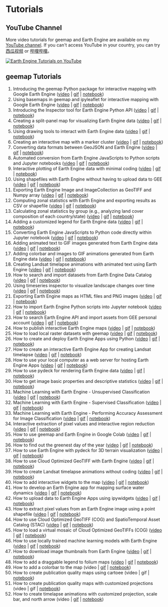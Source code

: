 # Tutorials

## YouTube Channel

More video tutorials for geemap and Earth Engine are available on my [YouTube channel](https://www.youtube.com/c/QiushengWu). If you can't access YouTube in your country, you can try [西瓜视频](http://gishub.org/xigua) or [哔哩哔哩](https://space.bilibili.com/527404442)。

[![Earth Engine Tutorials on YouTube](https://wetlands.io/file/images/youtube.png)](https://www.youtube.com/c/QiushengWu)

## geemap Tutorials

1. Introducing the geemap Python package for interactive mapping with Google Earth Engine ([video](https://youtu.be/h0pz3S6Tvx0) | [gif](https://i.imgur.com/pI39k7v.gif) | [notebook](https://github.com/giswqs/geemap/blob/master/examples/notebooks/01_geemap_intro.ipynb))
2. Using basemaps in geemap and ipyleaflet for interactive mapping with Google Earth Engine ([video](https://youtu.be/6J5ZCIUPXfI) | [gif](https://i.imgur.com/P5B2f7p.gif) | [notebook](https://github.com/giswqs/geemap/blob/master/examples/notebooks/02_using_basemaps.ipynb))
3. Introducing the Inspector tool for Earth Engine Python API ([video](https://youtu.be/k477ksjkaXw) | [gif](https://i.imgur.com/8d77gtI.gif) | [notebook](https://github.com/giswqs/geemap/blob/master/examples/notebooks/03_inspector_tool.ipynb))
4. Creating a split-panel map for visualizing Earth Engine data ([video](https://youtu.be/9EUTX8j-YVM) | [gif](https://i.imgur.com/kql7pC3.gif) | [notebook](https://github.com/giswqs/geemap/blob/master/examples/notebooks/04_split_panel_map.ipynb))
5. Using drawing tools to interact with Earth Engine data ([video](https://youtu.be/N7rK2aV1R4c) | [gif](https://i.imgur.com/Lm5pDUr.gif) | [notebook](https://github.com/giswqs/geemap/blob/master/examples/notebooks/05_drawing_tools.ipynb))
6. Creating an interactive map with a marker cluster ([video](https://youtu.be/4HycJPrwpuo) | [gif](https://i.imgur.com/GF4cOqh.gif) | [notebook](https://github.com/giswqs/geemap/blob/master/examples/notebooks/06_marker_cluster.ipynb))
7. Converting data formats between GeoJSON and Earth Engine ([video](https://youtu.be/DbK_SRgrCHw) | [gif](https://i.imgur.com/hVPmUG1.gif) | [notebook](https://github.com/giswqs/geemap/blob/master/examples/notebooks/07_geojson.ipynb))
8. Automated conversion from Earth Engine JavaScripts to Python scripts and Jupyter notebooks ([video](https://youtu.be/RpIaalFk4H8) | [gif](https://i.imgur.com/BW0zJnN.gif) | [notebook](https://github.com/giswqs/geemap/blob/master/examples/notebooks/08_ee_js_to_ipynb.ipynb))
9. Interactive plotting of Earth Engine data with minimal coding ([video](https://youtu.be/PDab8mkAFL0) | [gif](https://i.imgur.com/iGMRnRb.gif) | [notebook](https://github.com/giswqs/geemap/blob/master/examples/notebooks/09_plotting.ipynb))
10. Using shapefiles with Earth Engine without having to upload data to GEE ([video](https://youtu.be/OlNlqfj4uHo) | [gif](https://i.imgur.com/W3vNSdX.gif) | [notebook](https://github.com/giswqs/geemap/blob/master/examples/notebooks/10_shapefiles.ipynb))
11. Exporting Earth Engine Image and ImageCollection as GeoTIFF and Numpy array ([video](https://youtu.be/_6JOA-iiEGU) | [gif](https://i.imgur.com/RonLr0j.gif) | [notebook](https://github.com/giswqs/geemap/blob/master/examples/notebooks/11_export_image.ipynb))
12. Computing zonal statistics with Earth Engine and exporting results as CSV or shapefile ([video](https://youtu.be/ou-Xm3CLitM) | [gif](https://i.imgur.com/8xmUitW.gif) | [notebook](https://github.com/giswqs/geemap/blob/master/examples/notebooks/12_zonal_statistics.ipynb))
13. Calculating zonal statistics by group (e.g., analyzing land cover composition of each country/state) ([video](https://youtu.be/cORcGGH03gg) | [gif](https://i.imgur.com/LxD2em9.gif) | [notebook](https://github.com/giswqs/geemap/blob/master/examples/notebooks/13_zonal_statistics_by_group.ipynb))
14. Adding a customized legend for Earth Engine data ([video](https://youtu.be/NwnW_qOkNRw) | [gif](https://i.imgur.com/idkZHQp.gif) | [notebook](https://github.com/giswqs/geemap/blob/master/examples/notebooks/14_legends.ipynb))
15. Converting Earth Engine JavaScripts to Python code directly within Jupyter notebook ([video](https://youtu.be/nAzZjKKd4w0) | [gif](https://i.imgur.com/aGCBWSV.gif) | [notebook](https://github.com/giswqs/geemap/blob/master/examples/notebooks/15_convert_js_to_py.ipynb))
16. Adding animated text to GIF images generated from Earth Engine data ([video](https://youtu.be/fDnDVuM_Ke4) | [gif](https://i.imgur.com/MSde1om.gif) | [notebook](https://github.com/giswqs/geemap/blob/master/examples/notebooks/16_add_animated_text.ipynb))
17. Adding colorbar and images to GIF animations generated from Earth Engine data ([video](https://youtu.be/CpT3LQPNKJs) | [gif](https://i.imgur.com/13tFMSI.gif) | [notebook](https://github.com/giswqs/geemap/blob/master/examples/notebooks/17_add_colorbar_to_gif.ipynb))
18. Creating Landsat timelapse animations with animated text using Earth Engine ([video](https://youtu.be/OwjSJnGWKJs) | [gif](https://i.imgur.com/XOHOeXk.gif) | [notebook](https://github.com/giswqs/geemap/blob/master/examples/notebooks/18_create_landsat_timelapse.ipynb))
19. How to search and import datasets from Earth Engine Data Catalog ([video](https://youtu.be/lwtgzrHrXj8) | [gif](https://i.imgur.com/E09p64F.gif) | [notebook](https://github.com/giswqs/geemap/blob/master/examples/notebooks/19_search_places_and_datasets.ipynb))
20. Using timeseries inspector to visualize landscape changes over time ([video](https://youtu.be/0CZ7Aj8hCyo) | [gif](https://i.imgur.com/61wbRjK.gif) | [notebook](https://github.com/giswqs/geemap/blob/master/examples/notebooks/20_timeseries_inspector.ipynb))
21. Exporting Earth Engine maps as HTML files and PNG images ([video](https://youtu.be/GWMvaNQz3kY) | [gif](https://i.imgur.com/rJuXH4a.gif) | [notebook](https://github.com/giswqs/geemap/blob/master/examples/notebooks/21_export_map_to_html_png.ipynb))
22. How to import Earth Engine Python scripts into Jupyter notebook ([video](https://youtu.be/V7CbB9W41w8) | [gif](https://i.imgur.com/WwJoBHF.gif) | [notebook](https://github.com/giswqs/geemap/blob/master/examples/notebooks/22_import_scripts.ipynb))
23. How to search Earth Engine API and import assets from GEE personal account ([video](https://youtu.be/c9VJ_uRYSkw) | [gif](https://i.imgur.com/b1auzkr.gif) | [notebook](https://github.com/giswqs/geemap/blob/master/examples/notebooks/22_import_assets.ipynb))
24. How to publish interactive Earth Engine maps ([video](https://youtu.be/NNrrLBIqroY) | [gif](https://i.imgur.com/Hpfzazk.gif) | [notebook](https://github.com/giswqs/geemap/blob/master/examples/notebooks/24_publish_maps.ipynb))
25. How to load local raster datasets with geemap ([video](https://youtu.be/6XIehAnoazk) | [gif](https://i.imgur.com/nsqEt2O.gif) | [notebook](https://github.com/giswqs/geemap/blob/master/examples/notebooks/21_export_map_to_html_png.ipynb))
26. How to create and deploy Earth Engine Apps using Python ([video](https://youtu.be/nsIjfD83ggA) | [gif](https://i.imgur.com/Hpfzazk.gif) | [notebook](https://github.com/giswqs/geemap/blob/master/examples/notebooks/26_heroku.ipynb))
27. How to create an interactive Earth Engine App for creating Landsat timelapse ([video](https://youtu.be/whIXudC6r_s) | [gif](https://i.imgur.com/doHfnKp.gif) | [notebook](https://github.com/giswqs/geemap/blob/master/examples/notebooks/27_timelapse_app.ipynb))
28. How to use your local computer as a web server for hosting Earth Engine Apps ([video](https://youtu.be/eRDZBVJcNCk) | [gif](https://i.imgur.com/q0sJSyi.gif) | [notebook](https://github.com/giswqs/geemap/blob/master/examples/notebooks/28_voila.ipynb))
29. How to use pydeck for rendering Earth Engine data ([video](https://youtu.be/EIkEH4okFF4) | [gif](https://i.imgur.com/HjFB95l.gif) | [notebook](https://github.com/giswqs/geemap/blob/master/examples/notebooks/29_pydeck.ipynb))
30. How to get image basic properties and descriptive statistics ([video](https://youtu.be/eixBPPWgWs8) | [gif](https://i.imgur.com/3B6YhkI.gif) | [notebook](https://github.com/giswqs/geemap/blob/master/examples/notebooks/30_image_props_stats.ipynb))
31. Machine Learning with Earth Engine - Unsupervised Classification ([video](https://youtu.be/k9MEy2awVJQ) | [gif](https://i.imgur.com/uNQfrFx.gif) | [notebook](https://github.com/giswqs/geemap/blob/master/examples/notebooks/31_unsupervised_classification.ipynb))
32. Machine Learning with Earth Engine - Supervised Classification ([video](https://youtu.be/qWaEfgWi21o) | [gif](https://i.imgur.com/jJ2Xiu6.gif) | [notebook](https://github.com/giswqs/geemap/blob/master/examples/notebooks/32_supervised_classification.ipynb))
33. Machine Learning with Earth Engine - Performing Accuracy Assessment for Image Classification ([video](https://youtu.be/JYptiw-I8dc) | [gif](https://i.imgur.com/1JkIrF3.gif) | [notebook](https://github.com/giswqs/geemap/blob/master/examples/notebooks/33_accuracy_assessment.ipynb))
34. Interactive extraction of pixel values and interactive region reduction ([video](https://t.co/D0NC63KgF3) | [gif](https://i.imgur.com/LXRqSTu.gif) | [notebook](https://github.com/giswqs/geemap/blob/master/examples/notebooks/34_extract_values.ipynb))
35. How to use geemap and Earth Engine in Google Colab ([video](https://youtu.be/fG6kx9vq7hs) | [gif](https://i.imgur.com/OJCasMe.gif) | [notebook](https://github.com/giswqs/geemap/blob/master/examples/notebooks/35_geemap_colab.ipynb))
36. How to find out the greenest day of the year ([video](https://youtu.be/9KEaW4Ks5fQ) | [gif](https://i.imgur.com/eLDeb4t.gif) | [notebook](https://github.com/giswqs/geemap/blob/master/examples/notebooks/36_quality_mosaic.ipynb))
37. How to use Earth Engine with pydeck for 3D terrain visualization ([video](https://youtu.be/4E3zOP3-md8) | [gif](https://i.imgur.com/Gx7Y015.gif) | [notebook](https://github.com/giswqs/geemap/blob/master/examples/notebooks/37_pydeck_3d.ipynb))
38. How to use Cloud Optimized GeoTIFF with Earth Engine ([video](https://youtu.be/2P2PGSMj-wM) | [gif](https://i.imgur.com/z2mfrrZ.gif) | [notebook](https://github.com/giswqs/geemap/blob/master/examples/notebooks/38_cloud_geotiff.ipynb))
39. How to create Landsat timelapse animations without coding ([video](https://youtu.be/ab0oUhnd_7U) | [gif](https://i.imgur.com/7eyMcZQ.gif) | [notebook](https://github.com/giswqs/geemap/blob/master/examples/notebooks/39_timelapse.ipynb))
40. How to add interactive widgets to the map ([video](https://youtu.be/KsIxGq6cHtw) | [gif](https://i.imgur.com/peRZZjj.gif) | [notebook](https://github.com/giswqs/geemap/blob/master/examples/notebooks/40_ipywidgets.ipynb))
41. How to develop an Earth Engine app for mapping surface water dynamics ([video](https://youtu.be/fHdwV3LEMYo) | [gif](https://i.imgur.com/GUWSVZs.gif) | [notebook](https://github.com/giswqs/geemap/blob/master/examples/notebooks/41_water_app.ipynb))
42. How to upload data to Earth Engine Apps using ipywidgets ([video](https://youtu.be/4-WeaiObj84) | [gif](https://i.imgur.com/INLzqdw.gif) | [notebook](https://github.com/giswqs/geemap/blob/master/examples/notebooks/42_upload_data.ipynb))
43. How to extract pixel values from an Earth Engine image using a point shapefile ([video](https://youtu.be/UbQ8jyc4VP4) | [gif](https://i.imgur.com/pbt6neQ.gif) | [notebook](https://github.com/giswqs/geemap/blob/master/examples/notebooks/43_extract_values_to_points.ipynb))
44. How to use Cloud Optimized GeoTIFF (COG) and SpatioTemporal Asset Catalog (STAC) ([video](https://youtu.be/yLlYoy01RxA) | [gif](https://i.imgur.com/XjG3zYq.gif) | [notebook](https://github.com/giswqs/geemap/blob/master/examples/notebooks/44_cog_stac.ipynb))
45. How to load a virtual mosaic of Cloud Optimized GeoTIFFs (COG) ([video](https://youtu.be/jDUaopr0Dhg) | [gif](https://i.imgur.com/My8Ksh7.gif) | [notebook](https://github.com/giswqs/geemap/blob/master/examples/notebooks/45_cog_mosaic))
46. How to use locally trained machine learning models with Earth Engine ([video](https://youtu.be/nq_Ro7E0b6E) | [gif](https://i.imgur.com/muwDfkC.gif) | [notebook](https://github.com/giswqs/geemap/blob/master/examples/notebooks/46_local_rf_training.ipynb))
47. How to download image thumbnails from Earth Engine ([video](https://youtu.be/qwXZDSbfyE8) | [gif](https://i.imgur.com/gqr7CNz.gif) | [notebook](https://github.com/giswqs/geemap/blob/master/examples/notebooks/47_image_thumbnails.ipynb))
48. How to add a draggable legend to folium maps ([video](https://youtu.be/-rO1MztlLMo) | [gif](https://i.imgur.com/i2Bye9X.gif) | [notebook](https://github.com/giswqs/geemap/blob/master/examples/notebooks/48_folium_legend.ipynb))
49. How to add a colorbar to the map (video | [gif](https://i.imgur.com/VpMq8M9.gif) | [notebook](https://github.com/giswqs/geemap/blob/master/examples/notebooks/49_colorbar.ipynb))
50. How to create publication quality maps using cartoee (video | gif | [notebook](https://github.com/giswqs/geemap/blob/master/examples/notebooks/50_cartoee_quickstart.ipynb))
51. How to create publication quality maps with customized projections (video | gif | [notebook](https://github.com/giswqs/geemap/blob/master/examples/notebooks/50_cartoee_projections.ipynb))
52. How to create timelapse animations with customized projection, scale bar, and north arrow (video | [gif](https://i.imgur.com/MVQFyHN.gif) | [notebook](https://github.com/giswqs/geemap/blob/master/examples/notebooks/52_cartoee_gif.ipynb))
